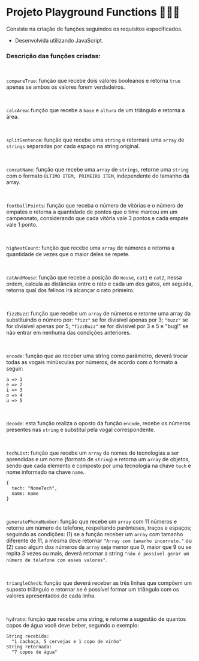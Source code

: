 # Projeto Playground Functions 🎡🛝🎢

Consiste na criação de funções seguindos os requisitos especificados.

* Desenvolvida utilizando JavaScript.

### Descrição das funções criadas: 

<br>

`compareTrue`: função que recebe dois valores booleanos e retorna `true` apenas se ambos os valores forem verdadeiros.

<br>

`calcArea`: função que recebe a `base` e `altura` de um triângulo e retorna a área.

<br>

`splitSentence`: função que recebe uma `string` e retornará uma `array` de `strings` separadas por cada espaço na string original.

<br>

`concatName`: função que recebe uma `array` de `strings`, retorne uma `string` com o formato `ÚLTIMO ITEM, PRIMEIRO ITEM`, independente do tamanho da array.

<br>

`footballPoints`: função que receba o número de vitórias e o número de empates e retorna a quantidade de pontos que o time marcou em um campeonato, considerando que cada vitória vale 3 pontos e cada empate vale 1 ponto.

<br>

`highestCount`: função que recebe uma `array` de números e retorna a quantidade de vezes que o maior deles se repete.

<br>

`catAndMouse`: função que recebe a posição do `mouse`, `cat1` e `cat2`, nessa ordem, calcula as distâncias entre o rato e cada um dos gatos, em seguida, retorna qual dos felinos irá alcançar o rato primeiro.

<br>

`fizzBuzz`: função que recebe um `array` de números e retorne uma array da substituindo o número por: `"fizz"` se for divisível apenas por 3; `"buzz"` se for divisível apenas por 5; `"fizzBuzz"` se for divisível por 3 e 5 e "bug!" se não entrar em nenhuma das condições anteriores.

<br>

`encode`: função que ao receber uma string como parâmetro, deverá trocar todas as vogais minúsculas por números, de acordo com o formato a seguir:

```
a => 1 
e => 2 
i => 3 
o => 4 
u => 5
```

<br>

`decode`: esta função realiza o oposto da função `encode`, recebe os números presentes nas `string` e substituí pela vogal correspondente.

<br>

`techList`: função que recebe um `array` de nomes de tecnologias a ser aprendidas e um nome (formato de `string`) e retorna um `array` de objetos, sendo que cada elemento e composto por uma tecnologia na chave `tech` e nome informado na chave `name`.

```
{
  tech: "NomeTech",
  name: name
}
```

<br>

`generatePhoneNumber`: função que recebe um `array` com 11 números e retorne um número de telefone, respeitando parênteses, traços e espaços; seguindo as condições: (1) se a função receber um `array` com tamanho diferente de 11, a mesma deve retornar `"Array com tamanho incorreto."` ou (2) caso algum dos números da `array` seja menor que 0, maior que 9 ou se repita 3 vezes ou mais, deverá retornar a string `"não é possível gerar um número de telefone com esses valores"`.

<br>

`triangleCheck`: função que deverá receber as três linhas que compõem um suposto triângulo e retornar se é possível formar um triângulo com os valores apresentados de cada linha.

<br>

`hydrate`: função que recebe uma string, e retorne a sugestão de quantos copos de água você deve beber, segundo o exemplo:

```
String recebida:
  "1 cachaça, 5 cervejas e 1 copo de vinho"
String retornada:
  "7 copos de água"
```
